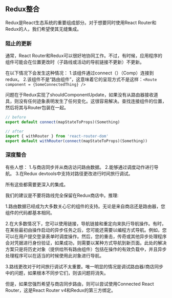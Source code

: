 ##  Redux整合

Redux是React生态系统的重要组成部分。对于想要同时使用React Router和Redux的人，我们希望使其无缝集成。

### 阻止的更新
通常，React Router和Redux可以很好地协同工作。不过，有时候，应用程序的组件可能会在位置更改时（子路线或活动的导航链接不更新）不更新。


在以下情况下会发生这种情况：
    1.该组件通过connect（）（Comp）连接到redux。
    2.该组件不是“路由组件”，这意味着它的呈现方式不是这样：`<Route component = {SomeConnectedThing} />`


问题在于Redux实现了shouldComponentUpdate，如果没有从路由器接收道具，则没有任何迹象表明发生了任何变化。这很容易解决。查找连接组件的位置，然后将其与Router包装在一起。
```js
// before
export default connect(mapStateToProps)(Something)

// after
import { withRouter } from 'react-router-dom'
export default withRouter(connect(mapStateToProps)(Something))
```

### 深度整合

有些人想：
    1.与商店同步并从商店访问路由数据。
    2.能够通过调度动作进行导航。
    3.在Redux devtools中支持对路径更改进行时间旅行调试。

所有这些都需要更深入的集成。

我们的建议是不要将路线完全保留在Redux商店中。推理:

   1.路由数据已经成为大多数关心它的组件的支持。无论是来自商店还是路由器，您组件的代码都基本相同。
   
   2.在大多数情况下，您可以使用链接，导航链接和重定向来执行导航操作。有时，在某些最初由操作启动的异步任务之后，您可能还需要以编程方式导航。例如，您可以在用户提交登录表单时调度操作。然后，您的重击，传奇或其他异步处理程序会对凭据进行身份验证，如果成功，则需要以某种方式导航到新页面。此处的解决方案只是将历史对象（提供给所有路由组件）包括在操作的有效负载中，并且异步处理程序可以在适当的时候使用此对象进行导航。
   
   3.路线更改对于时间旅行调试不太重要。唯一明显的情况是调试路由器/商店同步中的问题，如果根本不同步它们，则该问题将消失。
    

但是，如果您强烈希望与商店同步路由，则可以尝试使用Connected React Router，这是React Router v4和Redux的第三方绑定。

